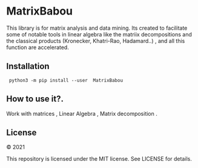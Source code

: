 # MatrixBabou
  
This library is for matrix analysis and data mining. Its created to facilitate some of notable tools in linear algebra like the matriix decompositions and the classical products (Kronecker, Khatri-Rao, Hadamard..) , and all this function are accelerated.

## Installation
``` python3 -m pip install --user  MatrixBabou```

## How to use it?.
Work with matrices , Linear Algebra , Matrix decomposition .

## License

© 2021 

This repository is licensed under the MIT license. See LICENSE for details.
